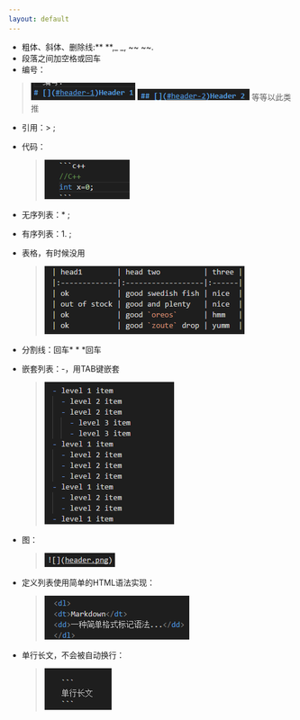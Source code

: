 ```yaml
---
layout: default
---
```

* 粗体、斜体、删除线:** **,_ _, ~~ ~~.
* 段落之间加空格或回车
* 编号：
> ![](header.png)
> ![](header1.png)
> 等等以此类推

* 引用：> ;

* 代码：

  > ![](daima.png)
* 无序列表：* ;
* 有序列表：1. ;
* 表格，有时候没用
  > ![](table.png)
* 分割线：回车* * *回车
* 嵌套列表：-，用TAB键嵌套
  > ![](qiantao.png)
* 图：
  > ![](pic.png)
* 定义列表使用简单的HTML语法实现：
  > ![](dingyi.png)
* 单行长文，不会被自动换行：
  > ![](danhang.png)
